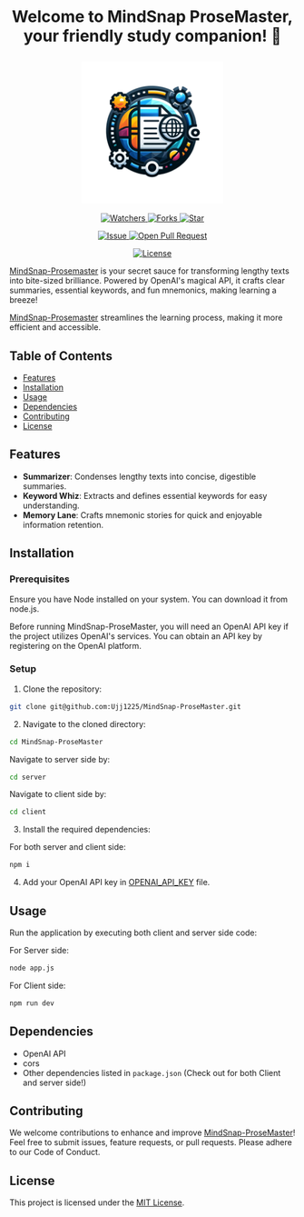 # <p align="center">Welcome to MindSnap ProseMaster, your friendly study companion! 🚀</p>

<p align="center">
    <img src="./mindSnap.png" width=250 height=250 />
</p>

<p align="center">
    <p align="center">
        <a href="https://github.com/Ujj1225/MindSnap-ProseMaster" target="blank">
            <img src="https://img.shields.io/github/watchers/Ujj1225/MindSnap-ProseMaster?style=for-the-badge&logo=appveyor" alt="Watchers"/>
        </a>
        <a href="https://github.com/Ujj1225/MindSnap-ProseMaster/fork" target="blank">
            <img src="https://img.shields.io/github/forks/SusheelThapa/C-DOTS?style=for-the-badge&logo=appveyor" alt="Forks"/>
        </a>
        <a href="https://github.com/Ujj1225/MindSnap-ProseMaster/stargazers" target="blank">
            <img src="https://img.shields.io/github/stars/Ujj1225/MindSnap-ProseMaster?style=for-the-badge&logo=appveyor" alt="Star"/>
        </a>
    </p>
    <p align="center">
        <a href="https://github.com/Ujj1225/MindSnap-ProseMaster/issues" target="blank">
            <img src="https://img.shields.io/github/issues/Ujj1225/MindSnap-ProseMaster.svg?style=for-the-badge&logo=appveyor" alt="Issue"/>
        </a>
        <a href="https://github.com/Ujj1225/MindSnap-ProseMaster/pulls" target="blank">
            <img src="https://img.shields.io/github/issues-pr/Ujj1225/MindSnap-ProseMaster.svg?style=for-the-badge&logo=appveyor" alt="Open Pull Request"/>
        </a>
    </p>
    <p align="center">
        <a href="https://github.com/Ujj1225/MindSnap-ProseMaster/blob/master/LICENSE" target="blank">
            <img src="https://img.shields.io/github/license/Ujj1225/MindSnap-ProseMaster?style=for-the-badge&logo=appveyor" alt="License" />
        </a>
    </p>
</p>

[MindSnap-Prosemaster](https://github.com/Ujj1225/MindSnap-ProseMaster) is your secret sauce for transforming lengthy texts into bite-sized brilliance. Powered by OpenAI's magical API, it crafts clear summaries, essential keywords, and fun mnemonics, making learning a breeze!

[MindSnap-Prosemaster](https://github.com/Ujj1225/MindSnap-ProseMaster) streamlines the learning process, making it more efficient and accessible.

## Table of Contents

- [Features](#features)
- [Installation](#installation)
- [Usage](#usage)
- [Dependencies](#dependencies)
- [Contributing](#contributing)
- [License](#license)

## Features

- **Summarizer**: Condenses lengthy texts into concise, digestible summaries.
- **Keyword Whiz**: Extracts and defines essential keywords for easy understanding.
- **Memory Lane**: Crafts mnemonic stories for quick and enjoyable information retention.

## Installation

### Prerequisites

Ensure you have Node installed on your system. You can download it from node.js.

Before running MindSnap-ProseMaster, you will need an OpenAI API key if the project utilizes OpenAI's services. You can obtain an API key by registering on the OpenAI platform.

### Setup

1. Clone the repository:

```bash
git clone git@github.com:Ujj1225/MindSnap-ProseMaster.git
```

2. Navigate to the cloned directory:

```bash
cd MindSnap-ProseMaster
```
   Navigate to server side by: 

```bash
cd server 
```

   Navigate to client side by: 

```bash
cd client
```


3. Install the required dependencies:

For both server and client side:

```bash
npm i
```

4. Add your OpenAI API key in [OPENAI_API_KEY](./server/.env) file.

## Usage

Run the application by executing both client and server side code:

For Server side:

```bash
node app.js
```

For Client side:

```bash
npm run dev
```

## Dependencies

- OpenAI API
- cors
- Other dependencies listed in `package.json` (Check out for both Client and server side!)

## Contributing

We welcome contributions to enhance and improve [MindSnap-ProseMaster](https://github.com/Ujj1225/MindSnap-ProseMaster)! Feel free to submit issues, feature requests, or pull requests. Please adhere to our Code of Conduct.

## License

This project is licensed under the [MIT License](/LICENSE).
